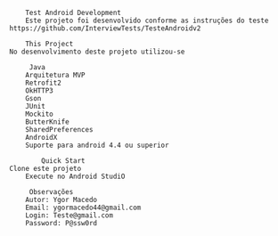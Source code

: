    	 	Test Android Development
    	Este projeto foi desenvolvido conforme as instruções do teste https://github.com/InterviewTests/TesteAndroidv2

   		This Project
   	No desenvolvimento deste projeto utilizou-se
    	
   		 Java
    	Arquitetura MVP
    	Retrofit2
    	OkHTTP3
    	Gson
    	JUnit
    	Mockito
    	ButterKnife
    	SharedPreferences
    	AndroidX
    	Suporte para android 4.4 ou superior

    		Quick Start
	Clone este projeto
    	Execute no Android StudiO

  		 Observações 
    	Autor: Ygor Macedo
    	Email: ygormacedo44@gmail.com
    	Login: Teste@gmail.com
    	Password: P@ssw0rd

